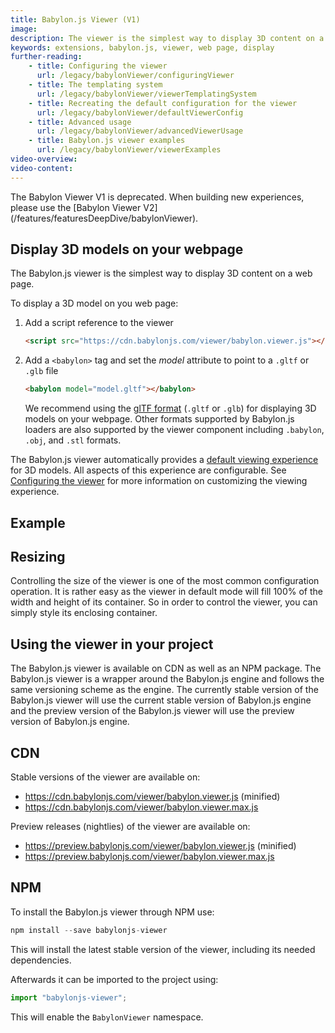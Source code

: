 ```yaml
---
title: Babylon.js Viewer (V1)
image:
description: The viewer is the simplest way to display 3D content on a web page.
keywords: extensions, babylon.js, viewer, web page, display
further-reading:
    - title: Configuring the viewer
      url: /legacy/babylonViewer/configuringViewer
    - title: The templating system
      url: /legacy/babylonViewer/viewerTemplatingSystem
    - title: Recreating the default configuration for the viewer
      url: /legacy/babylonViewer/defaultViewerConfig
    - title: Advanced usage
      url: /legacy/babylonViewer/advancedViewerUsage
    - title: Babylon.js viewer examples
      url: /legacy/babylonViewer/viewerExamples
video-overview:
video-content:
---
```


<Alert severity="warning" title="Deprecated">
  The Babylon Viewer V1 is deprecated. When building new experiences, please use the [Babylon Viewer V2](/features/featuresDeepDive/babylonViewer).
</Alert>

## Display 3D models on your webpage

The Babylon.js viewer is the simplest way to display 3D content on a web page.

To display a 3D model on you web page:

1. Add a script reference to the viewer

    ```html
    <script src="https://cdn.babylonjs.com/viewer/babylon.viewer.js"></script>
    ```

2. Add a `<babylon>` tag and set the _model_ attribute to point to a `.gltf` or `.glb` file

    ```html
    <babylon model="model.gltf"></babylon>
    ```

    We recommend using the [glTF format](https://github.com/khronosgroup/gltf) (`.gltf` or `.glb`) for displaying 3D models on your webpage. Other formats supported by Babylon.js loaders are also supported by the viewer component including `.babylon`, `.obj`, and `.stl` formats.

The Babylon.js viewer automatically provides a [default viewing experience](#default-viewing-experience) for 3D models. All aspects of this experience are configurable. See [Configuring the viewer](//doc.babylonjs.com/extensions/babylonViewer/configuringViewer) for more information on customizing the viewing experience.

## Example

<CodePen pen="QxzBPd" tab="html,result" title="Babylon.js Viewer - Display a 3D model" />

## Resizing

Controlling the size of the viewer is one of the most common configuration operation. It is rather easy as the viewer in default mode will fill 100% of the width and height of its container. So in order to control the viewer, you can simply style its enclosing container.

<CodePen pen="qMBwar" tab="html,result" title="Babylon.js Viewer - Resize the viewer" />

## Using the viewer in your project

The Babylon.js viewer is available on CDN as well as an NPM package. The Babylon.js viewer is a wrapper around the Babylon.js engine and follows the same versioning scheme as the engine. The currently stable version of the Babylon.js viewer will use the current stable version of Babylon.js engine and the preview version of the Babylon.js viewer will use the preview version of Babylon.js engine.

## CDN

Stable versions of the viewer are available on:

-   https://cdn.babylonjs.com/viewer/babylon.viewer.js (minified)
-   https://cdn.babylonjs.com/viewer/babylon.viewer.max.js

Preview releases (nightlies) of the viewer are available on:

-   https://preview.babylonjs.com/viewer/babylon.viewer.js (minified)
-   https://preview.babylonjs.com/viewer/babylon.viewer.max.js

## NPM

To install the Babylon.js viewer through NPM use:

```javascript
npm install --save babylonjs-viewer
```

This will install the latest stable version of the viewer, including its needed dependencies.

Afterwards it can be imported to the project using:

```javascript
import "babylonjs-viewer";
```

This will enable the `BabylonViewer` namespace.
